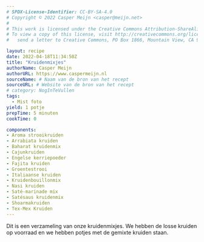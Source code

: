 ```yaml
---
# SPDX-License-Identifier: CC-BY-SA-4.0
# Copyright © 2022 Casper Meijn <casper@meijn.net>
# 
# This work is licensed under the Creative Commons Attribution-ShareAlike 4.0 International License. 
# To view a copy of this license, visit http://creativecommons.org/licenses/by-sa/4.0/ or 
#   send a letter to Creative Commons, PO Box 1866, Mountain View, CA 94042, USA.

layout: recipe
date: 2022-04-18T11:34:50Z
title: "Kruidenmixjes"
authorName: Casper Meijn
authorURL: https://www.caspermeijn.nl
sourceName: # Naam van de bron van het recept
sourceURL: # Website van de bron van het recept
# category: NogInTeVullen
tags:
  - Mist foto
yield: 1 potje
prepTime: 5 minuten
cookTime: 0

components:
- Aroma strooikruiden
- Arrabiata kruiden
- Baharat kruidenmix
- Cajunkruiden
- Engelse kerriepoeder
- Fajita kruiden
- Groentestrooi
- Italiaanse kruiden
- Kruidenbouillonmix
- Nasi kruiden
- Saté-marinade mix
- Satésaus kruidenmix
- Shoarmakruiden
- Tex-Mex Kruiden
---
```

Dit is een verzameling van onze kruidenmixjes. We hebben de losse kruiden op voorraad en we hebben potjes met de gemixte kruiden staan.
